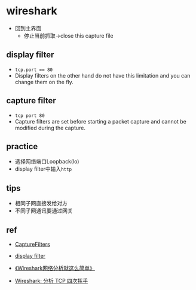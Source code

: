 # wireshark
+ 回到主界面
    + 停止当前抓取->close this capture file

## display filter
+ `tcp.port == 80`
+ Display filters on the other hand do not have this limitation and you can change them on the fly.

## capture filter
+ `tcp port 80`
+ Capture filters are set before starting a packet capture and cannot be modified during the capture. 


## practice
<!-- 抓取http的包 -->
+ 选择网络端口Loopback(lo)
+ display filter中输入`http`

## tips

+ 相同子网直接发给对方
+ 不同子网通讯要通过网关



## ref

+ [CaptureFilters](https://wiki.wireshark.org/CaptureFilters)
+ [display filter](https://blog.csdn.net/wojiaopanpan/article/details/69944970)


+ [《Wireshark网络分析就这么简单》](https://github.com/JCGit/books/blob/master/%E3%80%8AWireshark%E7%BD%91%E7%BB%9C%E5%88%86%E6%9E%90%E5%B0%B1%E8%BF%99%E4%B9%88%E7%AE%80%E5%8D%95%E3%80%8B.pdf)
+ [Wireshark: 分析 TCP 四次挥手](https://veryitman.com/2018/12/16/Wireshark-%E5%88%86%E6%9E%90-TCP-%E5%9B%9B%E6%AC%A1%E6%8C%A5%E6%89%8B/)